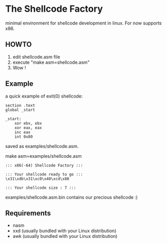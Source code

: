 # The Shellcode Factory
minimal environment for shellcode development in linux.
For now supports x86.

## HOWTO
1. edit shellcode.asm file
2. execute "make asm=shellcode.asm"
3. Wow !

## Example
a quick example of exit(0) shellcode:

```ASM
section .text
global _start

_start:
    xor ebx, ebx
    xor eax, eax
    inc eax
    int 0x80
```
saved as examples/shellcode.asm.

make asm=examples/shellcode.asm
```
::: x86(-64) Shellcode Factory :::

::: Your shellcode ready to go :::
\x31\xdb\x31\xc0\x40\xcd\x80

::: Your shellcode size : 7 :::
```

examples/shellcode.asm.bin contains our precious shellcode :)

## Requirements
* nasm
* xxd (usually bundled with your Linux distribution)
* awk (usually bundled with your Linux distribution)